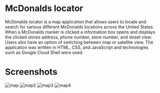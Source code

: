 # McDonalds locator
McDonalds locator is a map application that allows users to locate and search for various different McDonalds locations across the United States. When a McDonalds marker is clicked a information box opens and displays the clicked stores address, phone number, store number, and street view. Users also have an option of switching between map or satellite view. The application was written in HTML, CSS, and JavaScript and technologies such as Google Cloud Shell were used.  

# Screenshots
![map](https://user-images.githubusercontent.com/98442340/182055500-3419ff20-6a74-4809-8ade-f33f8c8129eb.png)
![map2](https://user-images.githubusercontent.com/98442340/182055518-5f865121-a53d-488b-aaae-3f6fd58df616.png)
![map3](https://user-images.githubusercontent.com/98442340/182055717-e719404e-d88e-41b0-9b0e-2830f05005af.png)
![map4](https://user-images.githubusercontent.com/98442340/182057178-ee800804-1cc8-4c13-ab7e-70fcccfad214.png)


